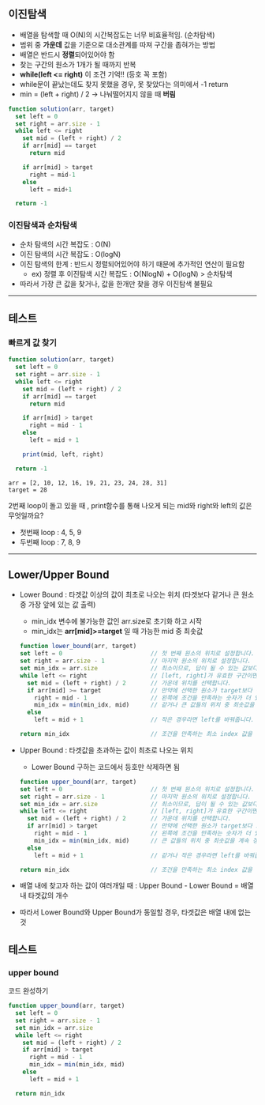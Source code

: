 ## 이진탐색

- 배열을 탐색할 때 O(N)의 시간복잡도는 너무 비효율적임. (순차탐색)
- 범위 중 **가운데** 값을 기준으로 대소관계를 따져 구간을 좁혀가는 방법
- 배열은 반드시 **정렬**되어있어야 함
- 찾는 구간의 원소가 1개가 될 때까지 반복
- **while(left <= right)** 이 조건 기억!! (등호 꼭 포함)
- while문이 끝났는데도 찾지 못했을 경우, 못 찾았다는 의미에서 -1 return
- min = (left + right) / 2 -> 나눠떨어지지 않을 때 **버림**

```js
function solution(arr, target)
  set left = 0
  set right = arr.size - 1
  while left <= right
    set mid = (left + right) / 2
    if arr[mid] == target
      return mid

    if arr[mid] > target
      right = mid-1
    else
      left = mid+1

  return -1
```

### 이진탐색과 순차탐색

- 순차 탐색의 시간 복잡도 : O(N)
- 이진 탐색의 시간 복잡도 : O(logN)
- 이진 탐색의 한계 : 반드시 정렬되어있어야 하기 때문에 추가적인 연산이 필요함
  - ex) 정렬 후 이진탐색 시간 복잡도 : O(NlogN) + O(logN) > 순차탐색
- 따라서 가장 큰 값을 찾거나, 값을 한개만 찾을 경우 이진탐색 불필요

---

## 테스트

### 빠르게 값 찾기

```js
function solution(arr, target)
  set left = 0
  set right = arr.size - 1
  while left <= right
    set mid = (left + right) / 2
    if arr[mid] == target
      return mid

    if arr[mid] > target
      right = mid - 1
    else
      left = mid + 1

    print(mid, left, right)

  return -1
```

```
arr = [2, 10, 12, 16, 19, 21, 23, 24, 28, 31]
target = 28
```

2번째 loop이 돌고 있을 때 , print함수를 통해 나오게 되는 mid와 right와 left의 값은 무엇일까요?

- 첫번째 loop : 4, 5, 9
- 두번째 loop : 7, 8, 9

---

## Lower/Upper Bound

- Lower Bound : 타겟값 이상의 값이 최초로 나오는 위치 (타겟보다 같거나 큰 원소 중 가장 앞에 있는 값 출력)

  - min_idx 변수에 불가능한 값인 arr.size로 초기화 하고 시작
  - min_idx는 **arr[mid]>=target** 일 때 가능한 mid 중 최솟값

  ```js
  function lower_bound(arr, target)
  set left = 0                         // 첫 번째 원소의 위치로 설정합니다.
  set right = arr.size - 1             // 마지막 원소의 위치로 설정합니다.
  set min_idx = arr.size               // 최소이므로, 답이 될 수 있는 값보다 더 큰 값으로 설정합니다.
  while left <= right                  // [left, right]가 유효한 구간이면 계속 수행합니다.
    set mid = (left + right) / 2       // 가운데 위치를 선택합니다.
    if arr[mid] >= target              // 만약에 선택한 원소가 target보다 같거나 크다면
      right = mid - 1                  // 왼쪽에 조건을 만족하는 숫자가 더 있을 가능성 때문에 right를 바꿔줍니다.
      min_idx = min(min_idx, mid)      // 같거나 큰 값들의 위치 중 최솟값을 계속 갱신해줍니다.
    else
      left = mid + 1                   // 작은 경우라면 left를 바꿔줍니다.

  return min_idx                       // 조건을 만족하는 최소 index 값을 반환합니다.

  ```

- Upper Bound : 타겟값을 초과하는 값이 최초로 나오는 위치

  - Lower Bound 구하는 코드에서 등호만 삭제하면 됨

  ```js
  function upper_bound(arr, target)
  set left = 0                         // 첫 번째 원소의 위치로 설정합니다.
  set right = arr.size - 1             // 마지막 원소의 위치로 설정합니다.
  set min_idx = arr.size               // 최소이므로, 답이 될 수 있는 값보다 더 큰 값으로 설정합니다.
  while left <= right                  // [left, right]가 유효한 구간이면 계속 수행합니다.
    set mid = (left + right) / 2       // 가운데 위치를 선택합니다.
    if arr[mid] > target               // 만약에 선택한 원소가 target보다 크다면
      right = mid - 1                  // 왼쪽에 조건을 만족하는 숫자가 더 있을 가능성 때문에 right를 바꿔줍니다.
      min_idx = min(min_idx, mid)      // 큰 값들의 위치 중 최솟값을 계속 갱신해줍니다.
    else
      left = mid + 1                   // 같거나 작은 경우라면 left를 바꿔줍니다.

  return min_idx                       // 조건을 만족하는 최소 index 값을 반환합니다.

  ```

- 배열 내에 찾고자 하는 값이 여러개일 때 : Upper Bound - Lower Bound = 배열 내 타겟값의 개수
- 따라서 Lower Bound와 Upper Bound가 동일할 경우, 타겟값은 배열 내에 없는 것

## 테스트

### upper bound

코드 완성하기

```js
function upper_bound(arr, target)
  set left = 0
  set right = arr.size - 1
  set min_idx = arr.size
  while left <= right
    set mid = (left + right) / 2
    if arr[mid] > target
      right = mid - 1
      min_idx = min(min_idx, mid)
    else
      left = mid + 1

  return min_idx
```
